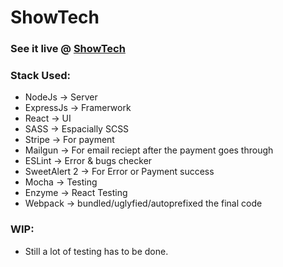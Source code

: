 # ShowTech
### See it live @ [ShowTech](https://showtech.herokuapp.com)

### Stack Used:
* NodeJs -> Server
* ExpressJs -> Framerwork
* React -> UI
* SASS -> Espacially SCSS
* Stripe -> For payment
* Mailgun -> For email reciept after the payment goes through
* ESLint -> Error & bugs checker
* SweetAlert 2 -> For Error or Payment success
* Mocha -> Testing
* Enzyme -> React Testing
* Webpack -> bundled/uglyfied/autoprefixed the final code


### WIP:
 * Still a lot of testing has to be done. 
